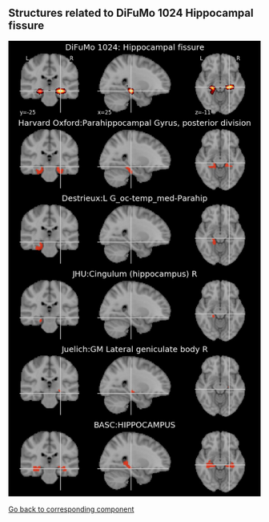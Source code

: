 


## Structures related to DiFuMo 1024 Hippocampal fissure

![58](58.jpg "Structures related to DiFuMo 1024 Hippocampal fissure")

[Go back to corresponding component](https://parietal-inria.github.io/DiFuMo/1024/html/58.html)